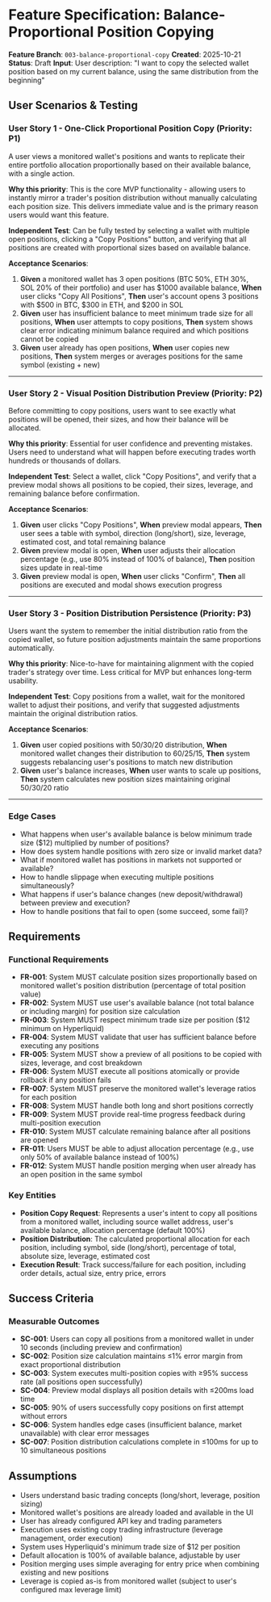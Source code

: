 # Feature Specification: Balance-Proportional Position Copying

**Feature Branch**: `003-balance-proportional-copy`
**Created**: 2025-10-21
**Status**: Draft
**Input**: User description: "I want to copy the selected wallet position based on my current balance, using the same distribution from the beginning"

## User Scenarios & Testing

### User Story 1 - One-Click Proportional Position Copy (Priority: P1)

A user views a monitored wallet's positions and wants to replicate their entire portfolio allocation proportionally based on their available balance, with a single action.

**Why this priority**: This is the core MVP functionality - allowing users to instantly mirror a trader's position distribution without manually calculating each position size. This delivers immediate value and is the primary reason users would want this feature.

**Independent Test**: Can be fully tested by selecting a wallet with multiple open positions, clicking a "Copy Positions" button, and verifying that all positions are created with proportional sizes based on available balance.

**Acceptance Scenarios**:

1. **Given** a monitored wallet has 3 open positions (BTC 50%, ETH 30%, SOL 20% of their portfolio) and user has $1000 available balance, **When** user clicks "Copy All Positions", **Then** user's account opens 3 positions with $500 in BTC, $300 in ETH, and $200 in SOL
2. **Given** user has insufficient balance to meet minimum trade size for all positions, **When** user attempts to copy positions, **Then** system shows clear error indicating minimum balance required and which positions cannot be copied
3. **Given** user already has open positions, **When** user copies new positions, **Then** system merges or averages positions for the same symbol (existing + new)

---

### User Story 2 - Visual Position Distribution Preview (Priority: P2)

Before committing to copy positions, users want to see exactly what positions will be opened, their sizes, and how their balance will be allocated.

**Why this priority**: Essential for user confidence and preventing mistakes. Users need to understand what will happen before executing trades worth hundreds or thousands of dollars.

**Independent Test**: Select a wallet, click "Copy Positions", and verify that a preview modal shows all positions to be copied, their sizes, leverage, and remaining balance before confirmation.

**Acceptance Scenarios**:

1. **Given** user clicks "Copy Positions", **When** preview modal appears, **Then** user sees a table with symbol, direction (long/short), size, leverage, estimated cost, and total remaining balance
2. **Given** preview modal is open, **When** user adjusts their allocation percentage (e.g., use 80% instead of 100% of balance), **Then** position sizes update in real-time
3. **Given** preview modal is open, **When** user clicks "Confirm", **Then** all positions are executed and modal shows execution progress

---

### User Story 3 - Position Distribution Persistence (Priority: P3)

Users want the system to remember the initial distribution ratio from the copied wallet, so future position adjustments maintain the same proportions automatically.

**Why this priority**: Nice-to-have for maintaining alignment with the copied trader's strategy over time. Less critical for MVP but enhances long-term usability.

**Independent Test**: Copy positions from a wallet, wait for the monitored wallet to adjust their positions, and verify that suggested adjustments maintain the original distribution ratios.

**Acceptance Scenarios**:

1. **Given** user copied positions with 50/30/20 distribution, **When** monitored wallet changes their distribution to 60/25/15, **Then** system suggests rebalancing user's positions to match new distribution
2. **Given** user's balance increases, **When** user wants to scale up positions, **Then** system calculates new position sizes maintaining original 50/30/20 ratio

---

### Edge Cases

- What happens when user's available balance is below minimum trade size ($12) multiplied by number of positions?
- How does system handle positions with zero size or invalid market data?
- What if monitored wallet has positions in markets not supported or available?
- How to handle slippage when executing multiple positions simultaneously?
- What happens if user's balance changes (new deposit/withdrawal) between preview and execution?
- How to handle positions that fail to open (some succeed, some fail)?

## Requirements

### Functional Requirements

- **FR-001**: System MUST calculate position sizes proportionally based on monitored wallet's position distribution (percentage of total position value)
- **FR-002**: System MUST use user's available balance (not total balance or including margin) for position size calculation
- **FR-003**: System MUST respect minimum trade size per position ($12 minimum on Hyperliquid)
- **FR-004**: System MUST validate that user has sufficient balance before executing any positions
- **FR-005**: System MUST show a preview of all positions to be copied with sizes, leverage, and cost breakdown
- **FR-006**: System MUST execute all positions atomically or provide rollback if any position fails
- **FR-007**: System MUST preserve the monitored wallet's leverage ratios for each position
- **FR-008**: System MUST handle both long and short positions correctly
- **FR-009**: System MUST provide real-time progress feedback during multi-position execution
- **FR-010**: System MUST calculate remaining balance after all positions are opened
- **FR-011**: Users MUST be able to adjust allocation percentage (e.g., use only 50% of available balance instead of 100%)
- **FR-012**: System MUST handle position merging when user already has an open position in the same symbol

### Key Entities

- **Position Copy Request**: Represents a user's intent to copy all positions from a monitored wallet, including source wallet address, user's available balance, allocation percentage (default 100%)
- **Position Distribution**: The calculated proportional allocation for each position, including symbol, side (long/short), percentage of total, absolute size, leverage, estimated cost
- **Execution Result**: Track success/failure for each position, including order details, actual size, entry price, errors

## Success Criteria

### Measurable Outcomes

- **SC-001**: Users can copy all positions from a monitored wallet in under 10 seconds (including preview and confirmation)
- **SC-002**: Position size calculation maintains ≤1% error margin from exact proportional distribution
- **SC-003**: System executes multi-position copies with ≥95% success rate (all positions open successfully)
- **SC-004**: Preview modal displays all position details with ≤200ms load time
- **SC-005**: 90% of users successfully copy positions on first attempt without errors
- **SC-006**: System handles edge cases (insufficient balance, market unavailable) with clear error messages
- **SC-007**: Position distribution calculations complete in ≤100ms for up to 10 simultaneous positions

## Assumptions

- Users understand basic trading concepts (long/short, leverage, position sizing)
- Monitored wallet's positions are already loaded and available in the UI
- User has already configured API key and trading parameters
- Execution uses existing copy trading infrastructure (leverage management, order execution)
- System uses Hyperliquid's minimum trade size of $12 per position
- Default allocation is 100% of available balance, adjustable by user
- Position merging uses simple averaging for entry price when combining existing and new positions
- Leverage is copied as-is from monitored wallet (subject to user's configured max leverage limit)
